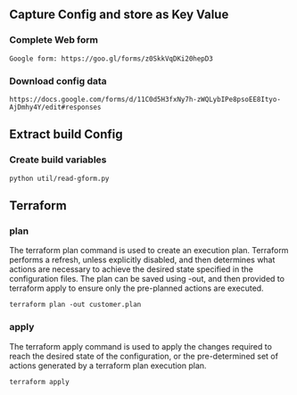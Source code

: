 
## Capture Config and store as Key Value

### Complete Web form

```
Google form: https://goo.gl/forms/z0SkkVqDKi20hepD3
```

### Download config data

```
https://docs.google.com/forms/d/11C0d5H3fxNy7h-zWQLybIPe8psoEE8Ityo-AjDmhy4Y/edit#responses
```

## Extract build Config

### Create build variables

```
python util/read-gform.py
```

## Terraform

### plan

The terraform plan command is used to create an execution plan. Terraform performs a refresh, unless explicitly disabled, and then determines what actions are necessary to achieve the desired state specified in the configuration files. The plan can be saved using -out, and then provided to terraform apply to ensure only the pre-planned actions are executed.

```
terraform plan -out customer.plan
```

### apply

The terraform apply command is used to apply the changes required to reach the desired state of the configuration, or the pre-determined set of actions generated by a terraform plan execution plan.


```
terraform apply
```

